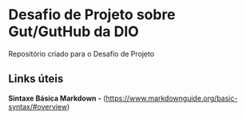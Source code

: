# Desafio de Projeto sobre Gut/GutHub da DIO
Repositório criado para o Desafio de Projeto

## Links úteis
**Sintaxe Básica Markdown -** (https://www.markdownguide.org/basic-syntax/#overview)
